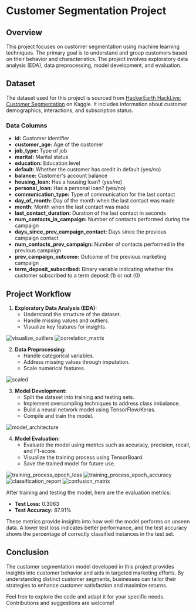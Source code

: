 # Customer Segmentation Project

## Overview

This project focuses on customer segmentation using machine learning techniques. The primary goal is to understand and group customers based on their behavior and characteristics. The project involves exploratory data analysis (EDA), data preprocessing, model development, and evaluation.

## Dataset

The dataset used for this project is sourced from [HackerEarth HackLive: Customer Segmentation](https://www.kaggle.com/dataset_name) on Kaggle. It includes information about customer demographics, interactions, and subscription status.

### Data Columns

- **id:** Customer identifier
- **customer_age:** Age of the customer
- **job_type:** Type of job
- **marital:** Marital status
- **education:** Education level
- **default:** Whether the customer has credit in default (yes/no)
- **balance:** Customer's account balance
- **housing_loan:** Has a housing loan? (yes/no)
- **personal_loan:** Has a personal loan? (yes/no)
- **communication_type:** Type of communication for the last contact
- **day_of_month:** Day of the month when the last contact was made
- **month:** Month when the last contact was made
- **last_contact_duration:** Duration of the last contact in seconds
- **num_contacts_in_campaign:** Number of contacts performed during the campaign
- **days_since_prev_campaign_contact:** Days since the previous campaign contact
- **num_contacts_prev_campaign:** Number of contacts performed in the previous campaign
- **prev_campaign_outcome:** Outcome of the previous marketing campaign
- **term_deposit_subscribed:** Binary variable indicating whether the customer subscribed to a term deposit (1) or not (0)

## Project Workflow

1. **Exploratory Data Analysis (EDA):**
   - Understand the structure of the dataset.
   - Handle missing values and outliers.
   - Visualize key features for insights.

![visualize_outliers](https://github.com/UmarQayyum16/Customer-Segmentation-with-Deep-Learning/assets/149918632/35c0f1f8-e21b-4616-9307-09b3daca54a3)
![correlation_matrix](https://github.com/UmarQayyum16/Customer-Segmentation-with-Deep-Learning/assets/149918632/96a8843b-c62c-4a76-8d5a-b3aabc4ffcaa)


2. **Data Preprocessing:**
   - Handle categorical variables.
   - Address missing values through imputation.
   - Scale numerical features.
     
![scaled](https://github.com/UmarQayyum16/Customer-Segmentation-with-Deep-Learning/assets/149918632/c47d681f-01c6-4141-9cd9-9eac5f1d4848)

3. **Model Development:**
   - Split the dataset into training and testing sets.
   - Implement oversampling techniques to address class imbalance.
   - Build a neural network model using TensorFlow/Keras.
   - Compile and train the model.
     
![model_architecture](https://github.com/UmarQayyum16/Customer-Segmentation-with-Deep-Learning/assets/149918632/1f0b6657-1613-4544-8a58-1793801ab880)

4. **Model Evaluation:**
   - Evaluate the model using metrics such as accuracy, precision, recall, and F1-score.
   - Visualize the training process using TensorBoard.
   - Save the trained model for future use.

![training_process_epoch_loss](https://github.com/UmarQayyum16/Customer-Segmentation-with-Deep-Learning/assets/149918632/917f2fc2-2237-4e43-9d2c-96d44d1a96e5)
![training_process_epoch_accuracy](https://github.com/UmarQayyum16/Customer-Segmentation-with-Deep-Learning/assets/149918632/1ecbe407-81d8-412e-b5c1-ccc8b3620be2)
![classification_report](https://github.com/UmarQayyum16/Customer-Segmentation-with-Deep-Learning/assets/149918632/ae155e19-73e3-4bce-9af0-c9fe3ccf2303)
![confusion_matrix](https://github.com/UmarQayyum16/Customer-Segmentation-with-Deep-Learning/assets/149918632/e7de4b01-d17e-443e-b6f3-751feada5b5b)

After training and testing the model, here are the evaluation metrics:

- **Test Loss:** 0.3063
- **Test Accuracy:** 87.91%

These metrics provide insights into how well the model performs on unseen data. A lower test loss indicates better performance, and the test accuracy shows the percentage of correctly classified instances in the test set.

## Conclusion

The customer segmentation model developed in this project provides insights into customer behavior and aids in targeted marketing efforts. By understanding distinct customer segments, businesses can tailor their strategies to enhance customer satisfaction and maximize returns.

Feel free to explore the code and adapt it for your specific needs. Contributions and suggestions are welcome!
